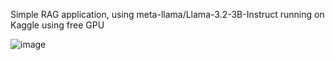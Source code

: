 Simple RAG application, using meta-llama/Llama-3.2-3B-Instruct running on Kaggle using free GPU

![image](https://github.com/user-attachments/assets/64cdbb73-8206-4e2e-b451-7a1089681047)
